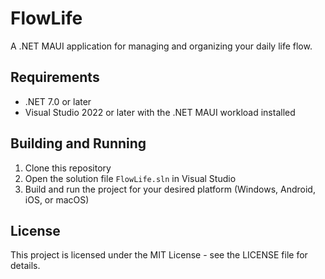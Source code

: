 # FlowLife

A .NET MAUI application for managing and organizing your daily life flow.

## Requirements

- .NET 7.0 or later
- Visual Studio 2022 or later with the .NET MAUI workload installed

## Building and Running

1. Clone this repository
2. Open the solution file `FlowLife.sln` in Visual Studio
3. Build and run the project for your desired platform (Windows, Android, iOS, or macOS)

## License

This project is licensed under the MIT License - see the LICENSE file for details. 